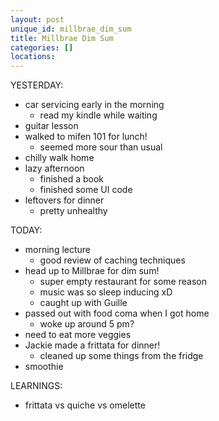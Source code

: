 ```yaml
---
layout: post
unique_id: millbrae_dim_sum
title: Millbrae Dim Sum
categories: []
locations: 
---
```


YESTERDAY:
* car servicing early in the morning
  * read my kindle while waiting
* guitar lesson
* walked to mifen 101 for lunch!
  * seemed more sour than usual
* chilly walk home
* lazy afternoon
  * finished a book
  * finished some UI code
* leftovers for dinner
  * pretty unhealthy

TODAY:
* morning lecture
  * good review of caching techniques
* head up to Millbrae for dim sum!
  * super empty restaurant for some reason
  * music was so sleep inducing xD
  * caught up with Guille
* passed out with food coma when I got home
  * woke up around 5 pm?
* need to eat more veggies
* Jackie made a frittata for dinner!
  * cleaned up some things from the fridge
* smoothie

LEARNINGS:
* frittata vs quiche vs omelette

